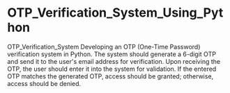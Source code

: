 # OTP_Verification_System_Using_Python
OTP_Verification_System
Developing an OTP (One-Time Password) verification system in Python. The system should generate a 6-digit OTP and send it to the user's email address for verification. 
Upon receiving the OTP, the user should enter it into the system for validation. If the entered OTP matches the generated OTP, access should be granted; otherwise, access should be denied.
